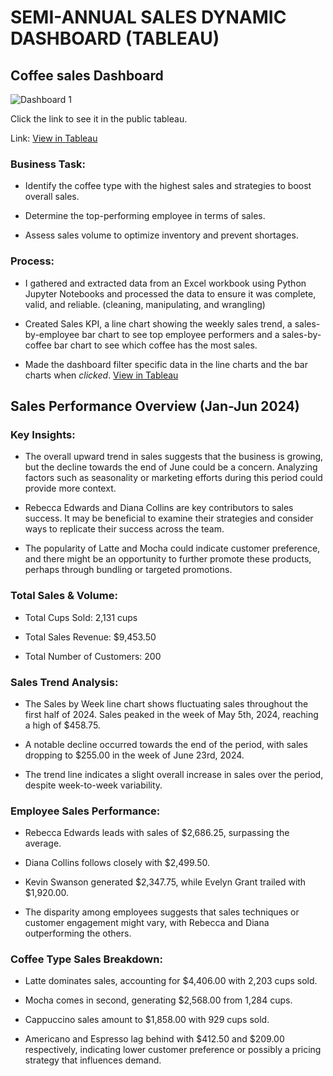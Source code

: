 # SEMI-ANNUAL SALES DYNAMIC DASHBOARD (TABLEAU)
## Coffee sales Dashboard


![Dashboard 1](https://github.com/user-attachments/assets/60c9faf9-d313-4edf-b4b9-ea483c95e097)

Click the link to see it in the public tableau.

Link: [View in Tableau](https://public.tableau.com/views/Coffee_Sales_Updated/SEMI-ANNUALSALESDASHBOARD?:language=en-US&:sid=&:redirect=auth&:display_count=n&:origin=viz_share_link)




### Business Task:



- Identify the coffee type with the highest sales and strategies to boost overall sales.

- Determine the top-performing employee in terms of sales.

- Assess sales volume to optimize inventory and prevent shortages.


### Process:



- I gathered and extracted data from an Excel workbook using Python Jupyter Notebooks and processed the data to ensure it was complete, valid, and reliable. (cleaning, manipulating, and wrangling)

- Created Sales KPI, a line chart showing the weekly sales trend, a sales-by-employee bar chart to see top employee performers and a sales-by-coffee bar chart to see which coffee has the most sales.

- Made the dashboard filter specific data in the line charts and the bar charts when *clicked*. [View in Tableau](https://public.tableau.com/views/Coffee_Sales_Updated/SEMI-ANNUALSALESDASHBOARD?:language=en-US&:sid=&:redirect=auth&:display_count=n&:origin=viz_share_link)





## Sales Performance Overview (Jan-Jun 2024)



### Key Insights:



- The overall upward trend in sales suggests that the business is growing, but the decline towards the end of June could be a concern. Analyzing factors such as seasonality or marketing efforts during this period could provide more context.

- Rebecca Edwards and Diana Collins are key contributors to sales success. It may be beneficial to examine their strategies and consider ways to replicate their success across the team.

- The popularity of Latte and Mocha could indicate customer preference, and there might be an opportunity to further promote these products, perhaps through bundling or targeted promotions.





### Total Sales & Volume:



- Total Cups Sold: 2,131 cups

- Total Sales Revenue: $9,453.50

- Total Number of Customers: 200





### Sales Trend Analysis:



- The Sales by Week line chart shows fluctuating sales throughout the first half of 2024. Sales peaked in the week of May 5th, 2024, reaching a high of $458.75.

- A notable decline occurred towards the end of the period, with sales dropping to $255.00 in the week of June 23rd, 2024.

- The trend line indicates a slight overall increase in sales over the period, despite week-to-week variability.





### Employee Sales Performance:



- Rebecca Edwards leads with sales of $2,686.25, surpassing the average.

- Diana Collins follows closely with $2,499.50.

- Kevin Swanson generated $2,347.75, while Evelyn Grant trailed with $1,920.00.

- The disparity among employees suggests that sales techniques or customer engagement might vary, with Rebecca and Diana outperforming the others.





### Coffee Type Sales Breakdown:



- Latte dominates sales, accounting for $4,406.00 with 2,203 cups sold.

- Mocha comes in second, generating $2,568.00 from 1,284 cups.

- Cappuccino sales amount to $1,858.00 with 929 cups sold.

- Americano and Espresso lag behind with $412.50 and $209.00 respectively, indicating lower customer preference or possibly a pricing strategy that influences demand.
